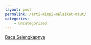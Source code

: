 ```yaml
---
layout: post
permalink: /arti-mimpi-malaikat-maut/
categories:
    - Uncategorized
---
```


[Baca Selengkapnya](/07)